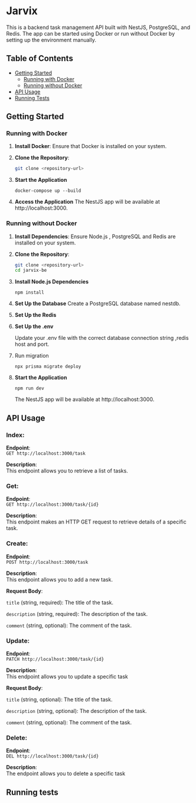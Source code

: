 # Jarvix 

This is a backend task management API built with NestJS, PostgreSQL, and Redis. The app can be started using Docker or run without Docker by setting up the environment manually.

## Table of Contents

- [Getting Started](#getting-started)
  - [Running with Docker](#running-with-docker)
  - [Running without Docker](#running-without-docker)
- [API Usage](#api-usage)
- [Running Tests](#running-tests)

## Getting Started

### Running with Docker

1. **Install Docker**: Ensure that Docker is installed on your system.

2. **Clone the Repository**:
   ```bash
   git clone <repository-url>

3. **Start the Application**
   ```
   docker-compose up --build

4. **Access the Application**
   The NestJS app will be available at http://localhost:3000.

### Running without Docker

1. **Install Dependencies**: Ensure Node.js , PostgreSQL and Redis are installed on your system.

2. **Clone the Repository**:
   ```bash
   git clone <repository-url>
   cd jarvix-be

3. **Install Node.js Dependencies**
   ```
   npm install

4. **Set Up the Database**
   Create a PostgreSQL database named nestdb.

5. **Set Up the Redis**
  
6. **Set Up the .env**

   Update your .env file with the correct database connection string ,redis host and port.

8. Run migration
   ```
   npx prisma migrate deploy

9. **Start the Application**
   ```
   npm run dev
   ```
   The NestJS app will be available at http://localhost:3000.

## API Usage

### Index:
**Endpoint**:  
`GET http://localhost:3000/task`

**Description**:  
This endpoint allows you to retrieve a list of tasks.

### Get:
**Endpoint**:  
`GET http://localhost:3000/task/{id}`

**Description**:  
This endpoint makes an HTTP GET request to retrieve details of a specific task.

### Create:
**Endpoint**:  
`POST http://localhost:3000/task`

**Description**:  
This endpoint allows you to add a new task.

**Request Body**:

`title` (string, required): The title of the task.

`description` (string, required): The description of the task.

`comment` (string, optional): The comment of the task.

### Update:
**Endpoint**:  
`PATCH http://localhost:3000/task/{id}`

**Description**:  
This endpoint allows you to update a specific task 

**Request Body**:

`title` (string, optional): The title of the task.

`description` (string, optional): The description of the task.

`comment` (string, optional): The comment of the task.


### Delete:
**Endpoint**:  
`DEL http://localhost:3000/task/{id}`

**Description**:  
The endpoint allows you to delete a specific task 


## Running tests
